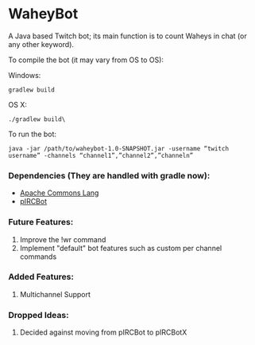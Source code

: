 # WaheyBot
A Java based Twitch bot; its main function is to count Waheys in chat (or any other keyword).

To compile the bot (it may vary from OS to OS):

Windows:

`gradlew build`

OS X:

`./gradlew build\`

To run the bot:

```java -jar /path/to/waheybot-1.0-SNAPSHOT.jar -username “twitch username” -channels “channel1”,”channel2”,”channeln”```



### Dependencies (They are handled with gradle now):
  - [Apache Commons Lang](https://commons.apache.org/proper/commons-lang/)
  - [pIRCBot](http://www.jibble.org/pircbot.php)

### Future Features:
1. Improve the !wr command
2. Implement "default" bot features such as custom per channel commands

### Added Features:
1. Multichannel Support

### Dropped Ideas:
1. Decided against moving from pIRCBot to pIRCBotX
